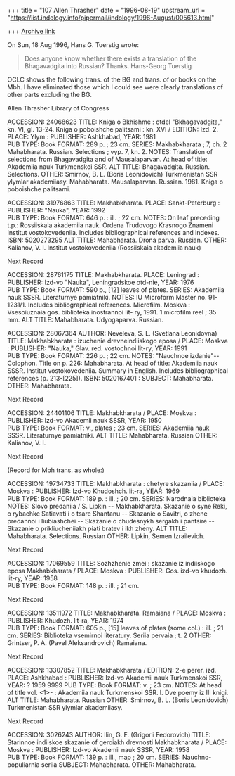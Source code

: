 +++
title = "107 Allen Thrasher"
date = "1996-08-19"
upstream_url = "https://list.indology.info/pipermail/indology/1996-August/005613.html"

+++
[Archive link](https://list.indology.info/pipermail/indology/1996-August/005613.html)

On Sun, 18 Aug 1996, Hans G. Tuerstig wrote:

> Does anyone know whether there exists a translation of the Bhagavadgita
> into Russian?
> Thanks.
> Hans-Georg Tuerstig
> 

OCLC shows the following trans. of the BG and trans. of or books on the
Mbh.  I have eliminated those which I could see were clearly translations
of other parts excluding the BG.

Allen Thrasher
Library of Congress

ACCESSION: 24068623
    TITLE: Kniga o Bkhishme :
           otdel "Bkhagavadgita," kn. VI, gl. 13-24. Kniga o poboishche 
           palitsami : kn. XVI /
  EDITION: Izd. 2.
    PLACE: Ylym :
PUBLISHER: Ashkhabad,
     YEAR: 1981     
 PUB TYPE: Book
   FORMAT: 289 p. ; 23 cm.
   SERIES: Makhabkharata ; 7, ch. 2
           Mahabharata. Russian. Selections ; vyp. 7, kn. 2.
    NOTES: Translation of selections from Bhagavadgita and of Mausalaparvan.
           At head of title: Akademiia nauk Turkmenskoi SSR.
ALT TITLE: Bhagavadgita. Russian. Selections.
    OTHER: Smirnov, B. L. (Boris Leonidovich)
           Turkmenistan SSR ylymlar akademiiasy.
           Mahabharata. Mausalaparvan. Russian. 1981.
           Kniga o poboishche palitsami.



ACCESSION: 31976863
    TITLE: Makhabkharata.
    PLACE: Sankt-Peterburg :
PUBLISHER: "Nauka",
     YEAR: 1992     
 PUB TYPE: Book
   FORMAT: 646 p. : ill. ; 22 cm.
    NOTES: On leaf preceding t.p.: Rossiiskaia akademiia nauk. Ordena 
           Trudovogo Krasnogo Znameni Institut vostokovedeniia.
           Includes bibliographical references and indexes.
     ISBN: 5020273295
ALT TITLE: Mahabharata. Drona parva. Russian.
    OTHER: Kalianov, V. I.
           Institut vostokovedeniia (Rossiiskaia akademiia nauk)

 Next Record 


ACCESSION: 28761175
    TITLE: Makhabkharata.
    PLACE: Leningrad :
PUBLISHER: Izd-vo "Nauka", Leningradskoe otd-nie,
     YEAR: 1976     
 PUB TYPE: Book
   FORMAT: 590 p., [12] leaves of plates.
   SERIES: Akademiia nauk SSSR. Literaturnye pamiatniki.
    NOTES: IU Microform Master no. 91-1231/1.
           Includes bibliographical references.
           Microfilm. Moskva : Vsesoiuznaia gos. biblioteka inostrannoi lit-
           ry, 1991. 1 microfilm reel ; 35 mm.
ALT TITLE: Mahabharata. Udyogaparva. Russian.


ACCESSION: 28067364
   AUTHOR: Neveleva, S. L. (Svetlana Leonidovna)
    TITLE: Makhabkharata :
           izuchenie drevneindiiskogo eposa /
    PLACE: Moskva :
PUBLISHER: "Nauka," Glav. red. vostochnoi lit-ry,
     YEAR: 1991     
 PUB TYPE: Book
   FORMAT: 226 p. ; 22 cm.
    NOTES: "Nauchnoe izdanie"--Colophon.
           Title on p. 226: Mahabharata.
           At head of title: Akademiia nauk SSSR. Institut vostokovedeniia.
           Summary in English.
           Includes bibliographical references (p. 213-[225]).
     ISBN: 5020167401 :
  SUBJECT: Mahabharata.
    OTHER: Mahabharata.

 Next Record 


ACCESSION: 24401106
    TITLE: Makhabkharata /
    PLACE: Moskva :
PUBLISHER: Izd-vo Akademii nauk SSSR,
     YEAR: 1950     
 PUB TYPE: Book
   FORMAT: v., plates ; 23 cm.
   SERIES: Akademiia nauk SSSR. Literaturnye pamiatniki.
ALT TITLE: Mahabharata. Russian
    OTHER: Kalianov, V. I.

 Next Record 


(Record for Mbh trans. as whole:)



ACCESSION: 19734733
    TITLE: Makhabkharata :
           chetyre skazaniia /
    PLACE: Moskva :
PUBLISHER: Izd-vo Khudoshch. lit-ra,
     YEAR: 1969     
 PUB TYPE: Book
   FORMAT: 189 p. : ill. ; 20 cm.
   SERIES: Narodnaia biblioteka
    NOTES: Slovo predaniia / S. Lipkin -- Makhabkharata. Skazanie o syne 
           Reki, o rybachke Satiavati i o tsare Shantanu -- Skazanie o 
           Savitri, o zhene predannoi i liubiashchei -- Skazanie o 
           chudesnykh sergakh i pantsire -- Skazanie o prikliucheniiakh 
           piati bratev i ikh zheny.
ALT TITLE: Mahabharata. Selections. Russian
    OTHER: Lipkin, Semen Izrailevich.

 Next Record 


ACCESSION: 17069559
    TITLE: Sozhzhenie zmei :
           skazanie iz indiiskogo eposa Makhabkharata /
    PLACE: Moskva :
PUBLISHER: Gos. izd-vo khudozh. lit-ry,
     YEAR: 1958     
 PUB TYPE: Book
   FORMAT: 148 p. : ill. ; 21 cm.

 Next Record 



ACCESSION: 13511972
    TITLE: Makhabkharata.  Ramaiana /
    PLACE: Moskva :
PUBLISHER: Khudozh. lit-ra,
     YEAR: 1974     
 PUB TYPE: Book
   FORMAT: 605 p., [15] leaves of plates (some col.) : ill. ; 21 cm.
   SERIES: Biblioteka vsemirnoi literatury. Seriia pervaia ; t. 2
    OTHER: Grintser, P. A. (Pavel Aleksandrovich)
           Ramaiana.

 Next Record 

ACCESSION: 13307852
    TITLE: Makhabkharata /
  EDITION: 2-e perer. izd.
    PLACE: Ashkhabad :
PUBLISHER: Izd-vo Akademii nauk Turkmenskoi SSR,
     YEAR: ? 1959 9999
 PUB TYPE: Book
   FORMAT: v. ; 23 cm.
    NOTES: At head of title vol. <1>- : Akademiia nauk Turkmenskoi SSR.
           l. Dve poemy iz III knigi.
ALT TITLE: Mahabharata. Russian
    OTHER: Smirnov, B. L. (Boris Leonidovich)
           Turkmenistan SSR ylymlar akademiiasy.

 Next Record 

ACCESSION: 3026243
   AUTHOR: Ilin, G. F. (Grigorii Fedorovich)
    TITLE: Starinnoe indiiskoe skazanie of geroiakh drevnosti Makhabkharata 
           /
    PLACE: Moskva :
PUBLISHER: Izd-vo Akademii nauk SSSR,
     YEAR: 1958     
 PUB TYPE: Book
   FORMAT: 139 p. : ill., map ; 20 cm.
   SERIES: Nauchno-populiarnia seriia
  SUBJECT: Mahabharata.
    OTHER: Mahabharata.







